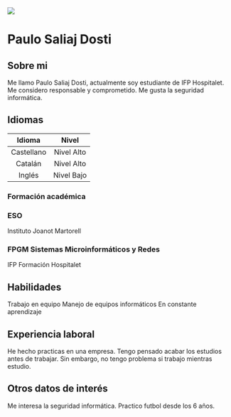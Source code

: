 <img src="montañas-e1533762816593.jpg">

# **Paulo Saliaj Dosti**
## Sobre mi
Me llamo Paulo Saliaj Dosti, actualmente soy estudiante de IFP Hospitalet.
Me considero responsable y comprometido.
Me gusta la seguridad informática.

## Idiomas
| Idioma | Nivel |
|:---:|   :---:|
|Castellano | Nivel Alto|
|Catalán| Nivel Alto|
|Inglés| Nivel Bajo|

### Formación académica
### ESO
Instituto Joanot Martorell
### FPGM Sistemas Microinformáticos y Redes
IFP Formación Hospitalet

## Habilidades
Trabajo en equipo
Manejo de equipos informáticos
En constante aprendizaje

## Experiencia laboral
He hecho practicas en una empresa.
Tengo pensado acabar los estudios antes de trabajar.
Sin embargo, no tengo problema si trabajo mientras estudio.

## Otros datos de interés
Me interesa la seguridad informática.
Practico futbol desde los 6 años.

